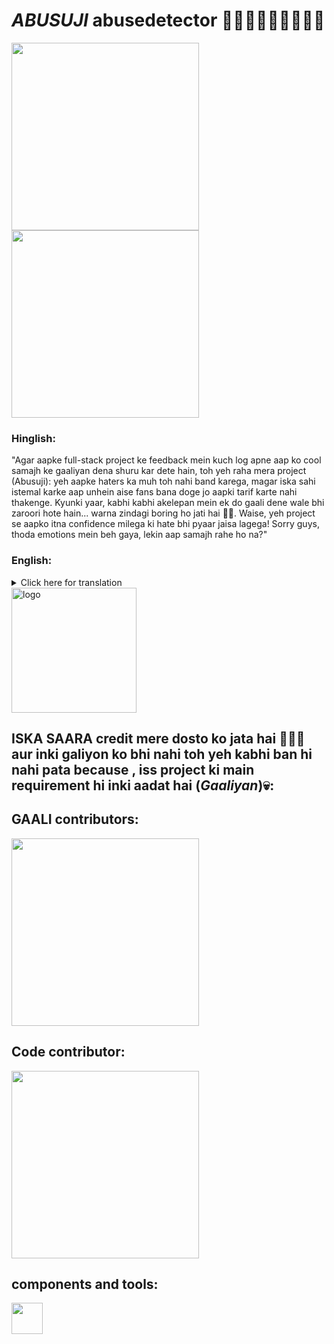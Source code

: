 
# *ABUSUJI* abusedetector 🤬🤬🤬🤬🤬🤬🤬🤬🤬

<div style="display:flex-wrap ; justify-content: space-between;">
  <img src="https://github.com/user-attachments/assets/fc8ac17b-d237-41e7-93d0-c29bbb9d9ea0" width = "300">
  <img src="https://github.com/user-attachments/assets/b44c45ba-cd74-4dd1-bb8b-f1cec57a9696" width = "300">
</div>


### **Hinglish:**

"Agar aapke full-stack project ke feedback mein kuch log apne aap ko cool samajh ke gaaliyan dena shuru kar dete hain, toh yeh raha mera project (Abusuji): yeh aapke haters ka muh toh nahi band karega, magar iska sahi istemal karke aap unhein aise fans bana doge jo aapki tarif karte nahi thakenge. Kyunki yaar, kabhi kabhi akelepan mein ek do gaali dene wale bhi zaroori hote hain... warna zindagi boring ho jati hai 🤡🥹. Waise, yeh project se aapko itna confidence milega ki hate bhi pyaar jaisa lagega! Sorry guys, thoda emotions mein beh gaya, lekin aap samajh rahe ho na?"

### **English:**

<details>
  <summary>Click here for translation</summary>
  "If some people start acting cool by throwing insults at your full-stack project feedback, here’s my project (Abusuji): it won’t shut your haters up, but if you use it right, you’ll turn them into die-hard fans who won’t stop praising you. Because, let’s be real, sometimes even the haters are necessary for some spice in life... otherwise, things would get boring 🤡🥹. Plus, this project will boost your confidence so much that even hate will start to feel like love! Sorry, got a little carried away in the feels, but you get the vibe, right?"

  
</details>
<img src="https://github.com/user-attachments/assets/1bb34091-a8ac-4bf1-b2bf-d31bbeef9c43" width="200" alt="logo">


## ISKA SAARA credit mere dosto ko jata hai 💋💋🫦 aur inki galiyon ko bhi nahi toh yeh kabhi ban hi nahi pata because , iss project ki main requirement hi inki aadat hai (*Gaaliyan*)💀:

## GAALI contributors:
<img src="https://github.com/user-attachments/assets/ad83587c-3846-47dc-bd31-2b8f476b9ef4" width = "300">

## Code contributor:
<img src="https://github.com/user-attachments/assets/f74d7434-58c8-48fb-bc95-9085d7d2a872" width = "300">


## components and tools:     
<img src="https://skillicons.dev/icons?i=python,html,css,js" height="50"/>
